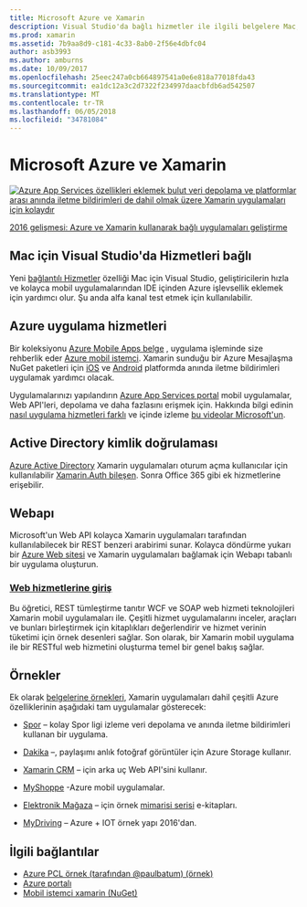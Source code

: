 ```yaml
---
title: Microsoft Azure ve Xamarin
description: Visual Studio'da bağlı hizmetler ile ilgili belgelere Mac, Azure Mobile Apps, Active Directory kimlik doğrulaması ve Webapı için bu belge bağlantıları.
ms.prod: xamarin
ms.assetid: 7b9aa8d9-c181-4c33-8ab0-2f56e4dbfc04
author: asb3993
ms.author: amburns
ms.date: 10/09/2017
ms.openlocfilehash: 25eec247a0cb664897541a0e6e818a77018fda43
ms.sourcegitcommit: ea1dc12a3c2d7322f234997daacbfdb6ad542507
ms.translationtype: MT
ms.contentlocale: tr-TR
ms.lasthandoff: 06/05/2018
ms.locfileid: "34781084"
---
```

# <a name="microsoft-azure-and-xamarin"></a>Microsoft Azure ve Xamarin

[ ![](images/evolve-mikej-azure-sml.png "Azure App Services özellikleri eklemek bulut veri depolama ve platformlar arası anında iletme bildirimleri de dahil olmak üzere Xamarin uygulamaları için kolaydır")](https://evolve.xamarin.com/session/56ec886fde91c6253c277bc6)

[2016 gelişmesi: Azure ve Xamarin kullanarak bağlı uygulamaları geliştirme](https://evolve.xamarin.com/session/56ec886fde91c6253c277bc6)

## <a name="connected-services-in-visual-studio-for-mac"></a>Mac için Visual Studio'da Hizmetleri bağlı

Yeni [bağlantılı Hizmetler](connected-services.md) özelliği Mac için Visual Studio, geliştiricilerin hızla ve kolayca mobil uygulamalarından IDE içinden Azure işlevsellik eklemek için yardımcı olur. Şu anda alfa kanal test etmek için kullanılabilir.

## <a name="azure-app-services"></a>Azure uygulama hizmetleri

Bir koleksiyonu [Azure Mobile Apps belge](~/cross-platform/data-cloud/mobile-apps.md) , uygulama işleminde size rehberlik eder [Azure mobil istemci](https://www.nuget.org/packages/Microsoft.Azure.Mobile.Client/).
Xamarin sunduğu bir Azure Mesajlaşma NuGet paketleri için [iOS](https://www.nuget.org/packages/Xamarin.Azure.NotificationHubs.iOS/) ve [Android](https://www.nuget.org/packages/Xamarin.Azure.NotificationHubs.Android/) platformda anında iletme bildirimleri uygulamak yardımcı olacak.

Uygulamalarınızı yapılandırın [Azure App Services portal](https://portal.azure.com/) mobil uygulamalar, Web API'leri, depolama ve daha fazlasını erişmek için. Hakkında bilgi edinin [nasıl uygulama hizmetleri farklı](http://azure.microsoft.com/updates/whats-new-with-azure-app-service/) ve içinde izleme [bu videolar Microsoft'un](http://azure.microsoft.com/campaigns/azure-march-announcement/).

## <a name="active-directory-authentication"></a>Active Directory kimlik doğrulaması

[Azure Active Directory](~/cross-platform/data-cloud/active-directory/index.md) Xamarin uygulamaları oturum açma kullanıcılar için kullanılabilir [Xamarin.Auth bileşen](https://www.nuget.org/packages/Xamarin.Auth/).
Sonra Office 365 gibi ek hizmetlerine erişebilir.

## <a name="webapi"></a>Webapı

Microsoft'un Web API kolayca Xamarin uygulamaları tarafından kullanılabilecek bir REST benzeri arabirimi sunar.
Kolayca döndürme yukarı bir [Azure Web sitesi](https://trywebsites.azurewebsites.net/) ve Xamarin uygulamaları bağlamak için Webapı tabanlı bir uygulama oluşturun.


###  <a name="introduction-to-web-servicescross-platformdata-cloudweb-servicesindexmd"></a>[Web hizmetlerine giriş](~/cross-platform/data-cloud/web-services/index.md)

Bu öğretici, REST tümleştirme tanıtır WCF ve SOAP web hizmeti teknolojileri Xamarin mobil uygulamaları ile. Çeşitli hizmet uygulamalarını inceler, araçları ve bunları birleştirmek için kitaplıkları değerlendirir ve hizmet verinin tüketimi için örnek desenleri sağlar. Son olarak, bir Xamarin mobil uygulama ile bir RESTful web hizmetini oluşturma temel bir genel bakış sağlar.

## <a name="samples"></a>Örnekler

Ek olarak [belgelerine örnekleri](https://github.com/xamarin/mobile-samples/tree/master/Azure), Xamarin uygulamaları dahil çeşitli Azure özelliklerinin aşağıdaki tam uygulamalar gösterecek:

- [Spor](https://github.com/xamarin/Sport) – kolay Spor ligi izleme veri depolama ve anında iletme bildirimleri kullanan bir uygulama.
- [Dakika](https://github.com/pierceboggan/Moments) –, paylaşımı anlık fotoğraf görüntüler için Azure Storage kullanır.
- [Xamarin CRM](https://github.com/xamarin/app-crm) – için arka uç Web API'sini kullanır.
- [MyShoppe](https://github.com/jamesmontemagno/MyShoppe) -Azure mobil uygulamalar.

- [Elektronik Mağaza](https://github.com/dotnet-architecture/eShopOnContainers) – için örnek [mimarisi serisi](https://www.microsoft.com/net/learn/architecture) e-kitapları.
- [MyDriving](https://azure.microsoft.com/campaigns/mydriving/) – Azure + IOT örnek yapı 2016'dan.


## <a name="related-links"></a>İlgili bağlantılar

- [Azure PCL örnek (tarafından @paulbatum) (örnek)](https://github.com/paulbatum/mobile-services-xamarin-pcl)
- [Azure portalı](http://azure.microsoft.com/)
- [Mobil istemci xamarin (NuGet)](https://www.nuget.org/packages/Microsoft.Azure.Mobile.Client/)
